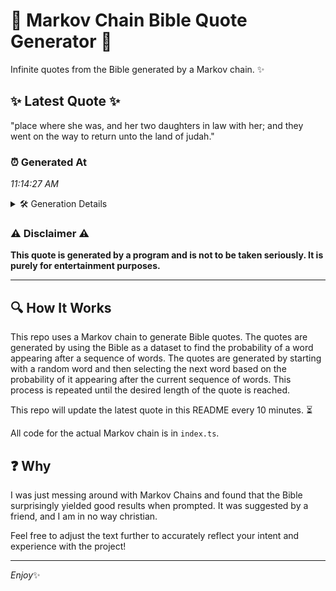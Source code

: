 # 📖 Markov Chain Bible Quote Generator 📖

Infinite quotes from the Bible generated by a Markov chain. ✨

## ✨ Latest Quote ✨
"place where she was, and her two daughters in law with her; and they went on the way to return unto the land of judah."

### ⏰ Generated At
*11:14:27 AM*

<details>
    <summary>🛠️ Generation Details</summary>
    <p>
        <strong>🌱 Seed:</strong> place<br>
        <strong>🔄 Iterations:</strong> 24<br>
        <strong>📜 Context History:</strong><br>[ place ]: where<br>[ place, where ]: she<br>[ place, where, she ]: was,<br>[ place, where, she, was, ]: and<br>[ place, where, she, was,, and ]: her<br>[ place, where, she, was,, and, her ]: two<br>[ where, she, was,, and, her, two ]: daughters<br>[ she, was,, and, her, two, daughters ]: in<br>[ was,, and, her, two, daughters, in ]: law<br>[ and, her, two, daughters, in, law ]: with<br>[ her, two, daughters, in, law, with ]: her;<br>[ two, daughters, in, law, with, her; ]: and<br>[ daughters, in, law, with, her;, and ]: they<br>[ in, law, with, her;, and, they ]: went<br>[ law, with, her;, and, they, went ]: on<br>[ with, her;, and, they, went, on ]: the<br>[ her;, and, they, went, on, the ]: way<br>[ and, they, went, on, the, way ]: to<br>[ they, went, on, the, way, to ]: return<br>[ went, on, the, way, to, return ]: unto<br>[ on, the, way, to, return, unto ]: the<br>[ the, way, to, return, unto, the ]: land<br>[ way, to, return, unto, the, land ]: of<br>[ to, return, unto, the, land, of ]: judah.<br>
    </p>
</details>

### ⚠️ Disclaimer ⚠️
**This quote is generated by a program and is not to be taken seriously. It is purely for entertainment purposes.**

---

## 🔍 How It Works

This repo uses a Markov chain to generate Bible quotes. The quotes are generated by using the Bible as a dataset to find the probability of a word appearing after a sequence of words. The quotes are generated by starting with a random word and then selecting the next word based on the probability of it appearing after the current sequence of words. This process is repeated until the desired length of the quote is reached.

This repo will update the latest quote in this README every 10 minutes. ⏳

All code for the actual Markov chain is in `index.ts`.

## ❓ Why

I was just messing around with Markov Chains and found that the Bible surprisingly yielded good results when prompted. 
It was suggested by a friend, and I am in no way christian.

Feel free to adjust the text further to accurately reflect your intent and experience with the project!

---

*Enjoy*✨
